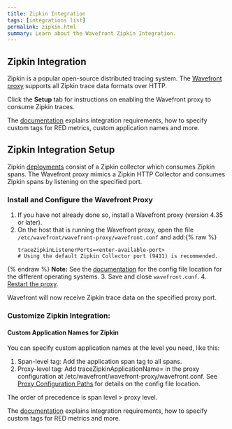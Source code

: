 ```yaml
---
title: Zipkin Integration
tags: [integrations list]
permalink: zipkin.html
summary: Learn about the Wavefront Zipkin Integration.
---
```

## Zipkin Integration

Zipkin is a popular open-source distributed tracing system. The [Wavefront proxy](https://docs.wavefront.com/proxies.html) supports all Zipkin trace data formats over HTTP.

Click the **Setup** tab for instructions on enabling the Wavefront proxy to consume Zipkin traces.

The [documentation](https://docs.wavefront.com/tracing_integrations.html) explains integration requirements, how to specify custom tags for RED metrics, custom application names and more.

## Zipkin Integration Setup

Zipkin [deployments](https://zipkin.io/pages/architecture.html) consist of a Zipkin collector which consumes Zipkin spans. The Wavefront proxy mimics a Zipkin HTTP Collector and consumes Zipkin spans by listening on the specified port.

### Install and Configure the Wavefront Proxy

1. If you have not already done so, install a Wavefront proxy (version 4.35 or later). 
2. On the host that is running the Wavefront proxy, open the file `/etc/wavefront/wavefront-proxy/wavefront.conf` and add:{% raw %}
   ```
   traceZipkinListenerPorts=<enter-available-port>
   # Using the default Zipkin Collector port (9411) is recommended.
   ```
{% endraw %}
   **Note:** See the [documentation](https://docs.wavefront.com/proxies_configuring.html#paths) for the config file location for the different operating systems.
3. Save and close `wavefront.conf`.
4. [Restart the proxy](https://docs.wavefront.com/proxies_installing.html#starting-and-stopping-a-proxy).

Wavefront will now receive Zipkin trace data on the specified proxy port.

### Customize Zipkin Integration:

#### Custom Application Names for Zipkin
You can specify custom application names at the level you need, like this:

1. Span-level tag: Add the application span tag to all spans.
2. Proxy-level tag: Add traceZipkinApplicationName=<application-name> in the proxy configuration at /etc/wavefront/wavefront-proxy/wavefront.conf.
   See [Proxy Configuration Paths](https://docs.wavefront.com/proxies_configuring.html#paths) for details on the config file location.

The order of precedence is span level > proxy level.

The [documentation](https://docs.wavefront.com/tracing_integrations.html) explains integration requirements, how to specify custom tags for RED metrics and more.